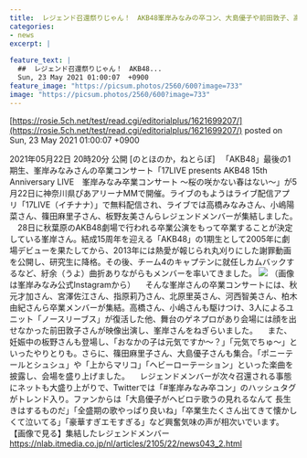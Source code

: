 ```yaml
---
title:  レジェンド召還祭りじゃん！　AKB48峯岸みなみの卒コン、大島優子や前田敦子、高橋みなみら“卒業メンバー”が大集結  
categories:
- news
excerpt: |
  
feature_text: |
  ##  レジェンド召還祭りじゃん！　AKB48...
  Sun, 23 May 2021 01:00:07  +0900
feature_image: "https://picsum.photos/2560/600?image=733"
image: "https://picsum.photos/2560/600?image=733"
---
```


[https://rosie.5ch.net/test/read.cgi/editorialplus/1621699207/](https://rosie.5ch.net/test/read.cgi/editorialplus/1621699207/)
posted on Sun, 23 May 2021 01:00:07  +0900

<!--more-->

2021年05月22日 20時20分 公開 [のとほのか，ねとらぼ] 　「AKB48」最後の1期生、峯岸みなみさんの卒業コンサート「17LIVE presents AKB48 15th Anniversary LIVE　峯岸みなみ卒業コンサート 〜桜の咲かない春はない〜」が5月22日に神奈川県ぴあアリーナMMで開催。ライブのもようはライブ配信アプリ「17LIVE（イチナナ）」で無料配信され、ライブでは高橋みなみさん、小嶋陽菜さん、篠田麻里子さん、板野友美さんらレジェンドメンバーが集結しました。 　28日に秋葉原のAKB48劇場で行われる卒業公演をもって卒業することが決定している峯岸さん。結成15周年を迎える「AKB48」の1期生として2005年に劇場デビューを果たしてから、2013年には熱愛が報じられ丸刈りにした謝罪動画を公開し、研究生に降格。その後、チーム4のキャプテンに就任しカムバックするなど、紆余（うよ）曲折ありながらもメンバーを率いてきました。 ![](https://image.itmedia.co.jp/nl/articles/2105/22/nhfigmii522-1.jpg) （画像は峯岸みなみ公式Instagramから） 　そんな峯岸さんの卒業コンサートには、秋元才加さん、宮澤佐江さん、指原莉乃さん、北原里英さん、河西智美さん、柏木由紀さんら卒業メンバーが集結。高橋さん、小嶋さんも駆けつけ、3人によるユニット「ノースリーブス」が復活した他、舞台のゲネプロがあり会場には顔を出せなかった前田敦子さんが映像出演し、峯岸さんをねぎらいました。 　また、妊娠中の板野さんも登場し、「おなかの子は元気ですか〜？」「元気でちゅ〜」といったやりとりも。さらに、篠田麻里子さん、大島優子さんも集合。「ポニーテールとシュシュ」や「上からマリコ」「ヘビーローテーション」といった楽曲を披露し、会場を盛り上げました。 　レジェンドメンバーが次々召還される事態にネットも大盛り上がりで、Twitterでは「#峯岸みなみ卒コン」のハッシュタグがトレンド入り。ファンからは「大島優子がヘビロテ歌うの見れるなんて 長生きはするものだ」「全盛期の歌やっぱり良いね」「卒業生たくさん出てきて懐かしくて泣いてる」「豪華すぎエモすぎる」など興奮気味の声が相次いでいます。 【画像で見る】集結したレジェンドメンバー https://nlab.itmedia.co.jp/nl/articles/2105/22/news043_2.html
